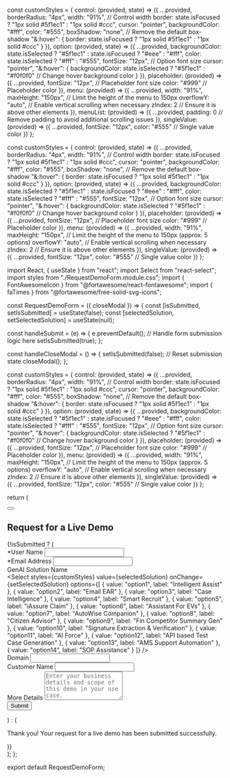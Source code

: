 
const customStyles = {
  control: (provided, state) => ({
    ...provided,
    borderRadius: "4px",
    width: "91%", // Control width
    border: state.isFocused ? "1px solid #5f1ec1" : "1px solid #ccc",
    cursor: "pointer",
    backgroundColor: "#fff",
    color: "#555",
    boxShadow: "none", // Remove the default box-shadow
    "&:hover": {
      border: state.isFocused ? "1px solid #5f1ec1" : "1px solid #ccc"
    }
  }),
  option: (provided, state) => ({
    ...provided,
    backgroundColor: state.isSelected ? "#5f1ec1" : state.isFocused ? "#eee" : "#fff",
    color: state.isSelected ? "#fff" : "#555",
    fontSize: "12px", // Option font size
    cursor: "pointer",
    "&:hover": {
      backgroundColor: state.isSelected ? "#5f1ec1" : "#f0f0f0" // Change hover background color
    }
  }),
  placeholder: (provided) => ({
    ...provided,
    fontSize: "12px", // Placeholder font size
    color: "#999" // Placeholder color
  }),
  menu: (provided) => ({
    ...provided,
    width: "91%",
    maxHeight: "150px", // Limit the height of the menu to 150px
    overflowY: "auto", // Enable vertical scrolling when necessary
    zIndex: 2 // Ensure it is above other elements
  }),
  menuList: (provided) => ({
    ...provided,
    padding: 0 // Remove padding to avoid additional scrolling issues
  }),
  singleValue: (provided) => ({
    ...provided,
    fontSize: "12px",
    color: "#555" // Single value color
  })
};



const customStyles = {
  control: (provided, state) => ({
    ...provided,
    borderRadius: "4px",
    width: "91%", // Control width
    border: state.isFocused ? "1px solid #5f1ec1" : "1px solid #ccc",
    cursor: "pointer",
    backgroundColor: "#fff",
    color: "#555",
    boxShadow: "none", // Remove the default box-shadow
    "&:hover": {
      border: state.isFocused ? "1px solid #5f1ec1" : "1px solid #ccc"
    }
  }),
  option: (provided, state) => ({
    ...provided,
    backgroundColor: state.isSelected ? "#5f1ec1" : state.isFocused ? "#eee" : "#fff",
    color: state.isSelected ? "#fff" : "#555",
    fontSize: "12px", // Option font size
    cursor: "pointer",
    "&:hover": {
      backgroundColor: state.isSelected ? "#5f1ec1" : "#f0f0f0" // Change hover background color
    }
  }),
  placeholder: (provided) => ({
    ...provided,
    fontSize: "12px", // Placeholder font size
    color: "#999" // Placeholder color
  }),
  menu: (provided) => ({
    ...provided,
    width: "91%",
    maxHeight: "150px", // Limit the height of the menu to 150px (approx. 5 options)
    overflowY: "auto", // Enable vertical scrolling when necessary
    zIndex: 2 // Ensure it is above other elements
  }),
  singleValue: (provided) => ({
    ...provided,
    fontSize: "12px",
    color: "#555" // Single value color
  })
};




import React, { useState } from "react";
import Select from "react-select";
import styles from "./RequestDemoForm.module.css";
import { FontAwesomeIcon } from "@fortawesome/react-fontawesome";
import { faTimes } from "@fortawesome/free-solid-svg-icons";

const RequestDemoForm = ({ closeModal }) => {
  const [isSubmitted, setIsSubmitted] = useState(false);
  const [selectedSolution, setSelectedSolution] = useState(null);

  const handleSubmit = (e) => {
    e.preventDefault();
    // Handle form submission logic here
    setIsSubmitted(true);
  };

  const handleCloseModal = () => {
    setIsSubmitted(false); // Reset submission state
    closeModal();
  };

  const customStyles = {
    control: (provided, state) => ({
      ...provided,
      borderRadius: "4px",
      width: "91%", // Control width
      border: state.isFocused ? "1px solid #5f1ec1" : "1px solid #ccc",
      cursor: "pointer",
      backgroundColor: "#fff",
      color: "#555",
      boxShadow: "none", // Remove the default box-shadow
      "&:hover": {
        border: state.isFocused ? "1px solid #5f1ec1" : "1px solid #ccc"
      }
    }),
    option: (provided, state) => ({
      ...provided,
      backgroundColor: state.isSelected ? "#5f1ec1" : state.isFocused ? "#eee" : "#fff",
      color: state.isSelected ? "#fff" : "#555",
      fontSize: "12px", // Option font size
      cursor: "pointer",
      "&:hover": {
        backgroundColor: state.isSelected ? "#5f1ec1" : "#f0f0f0" // Change hover background color
      }
    }),
    placeholder: (provided) => ({
      ...provided,
      fontSize: "12px", // Placeholder font size
      color: "#999" // Placeholder color
    }),
    menu: (provided) => ({
      ...provided,
      width: "91%",
      maxHeight: "150px", // Limit the height of the menu to 150px (approx. 5 options)
      overflowY: "auto", // Enable vertical scrolling when necessary
      zIndex: 2 // Ensure it is above other elements
    }),
    singleValue: (provided) => ({
      ...provided,
      fontSize: "12px",
      color: "#555" // Single value color
    })
  };

  return (
    <div className={styles.formContainer}>
      <button className={styles.closeButton} onClick={handleCloseModal}>
        <FontAwesomeIcon icon={faTimes} />
      </button>
      <h2 className={styles.demoHead}>Request for a Live Demo</h2>
      {!isSubmitted ? (
        <form onSubmit={handleSubmit}>
          <div className={styles.formGroup}>
            <label>*User Name</label>
            <input type="text" required />
          </div>
          <div className={styles.formGroup}>
            <label>*Email Address</label>
            <input type="email" required />
          </div>
          <div className={styles.formGroup}>
            <label>GenAI Solution Name</label>
            <div className={styles.customSelect}>
              <Select
                styles={customStyles}
                value={selectedSolution}
                onChange={setSelectedSolution}
                options={[
                  { value: "option1", label: "Intelligent Assist" },
                  { value: "option2", label: "Email EAR" },
                  { value: "option3", label: "Case Intelligence" },
                  { value: "option4", label: "Smart Recruit" },
                  { value: "option5", label: "iAssure Claim" },
                  { value: "option6", label: "Assistant For EVs" },
                  { value: "option7", label: "AutoWise Companion" },
                  { value: "option8", label: "Citizen Advisor" },
                  { value: "option9", label: "Fin Competitor Summary Gen" },
                  { value: "option10", label: "Signature Extraction & Verification" },
                  { value: "option11", label: "AI Force" },
                  { value: "option12", label: "API based Test Case Generation" },
                  { value: "option13", label: "AMS Support Automation" },
                  { value: "option14", label: "SOP Assistance" }
                ]}
              />
            </div>
          </div>
          <div className={styles.formGroup}>
            <label>Domain</label>
            <input type="text" required />
          </div>
          <div className={styles.formGroup}>
            <label>Customer Name</label>
            <input type="text" required />
          </div>
          <div className={styles.formGroup}>
            <label>More Details</label>
            <textarea
              placeholder="Enter your business details and scope of this demo in your use case."
              rows="4"
              required
            ></textarea>
          </div>
          <button type="submit" className={styles.submitButton}>
            Submit
          </button>
        </form>
      ) : (
        <p className={styles.successMessage}>
          Thank you! Your request for a live demo has been submitted
          successfully.
        </p>
      )}
    </div>
  );
};

export default RequestDemoForm;
